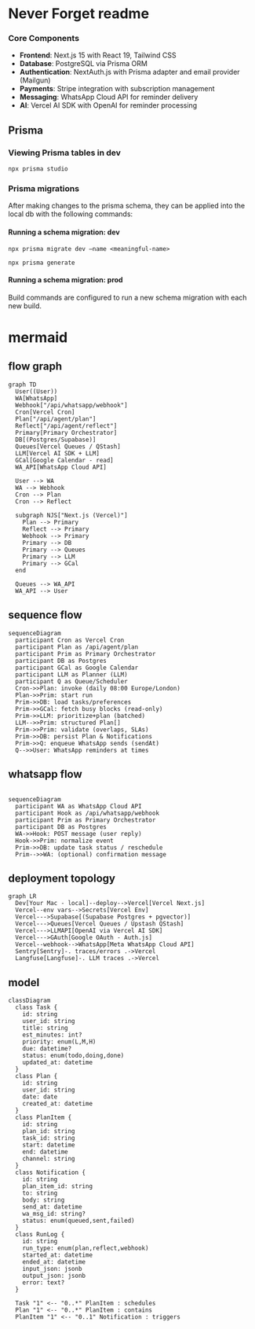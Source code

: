# Never Forget readme

### Core Components
- **Frontend**: Next.js 15 with React 19, Tailwind CSS
- **Database**: PostgreSQL via Prisma ORM
- **Authentication**: NextAuth.js with Prisma adapter and email provider (Mailgun)
- **Payments**: Stripe integration with subscription management
- **Messaging**: WhatsApp Cloud API for reminder delivery
- **AI**: Vercel AI SDK with OpenAI for reminder processing

## Prisma

### Viewing Prisma tables in dev

`npx prisma studio`

### Prisma migrations

After making changes to the prisma schema, they can be applied into the local db with the following commands:

#### Running a schema migration: dev

`npx prisma migrate dev —name <meaningful-name>`

`npx prisma generate`

#### Running a schema migration: prod

Build commands are configured to run a new schema migration with each new build.


# mermaid

## flow graph

```mermaid
graph TD
  User((User))
  WA[WhatsApp]
  Webhook["/api/whatsapp/webhook"]
  Cron[Vercel Cron]
  Plan["/api/agent/plan"]
  Reflect["/api/agent/reflect"]
  Primary[Primary Orchestrator]
  DB[(Postgres/Supabase)]
  Queues[Vercel Queues / QStash]
  LLM[Vercel AI SDK + LLM]
  GCal[Google Calendar - read]
  WA_API[WhatsApp Cloud API]

  User --> WA
  WA --> Webhook
  Cron --> Plan
  Cron --> Reflect

  subgraph NJS["Next.js (Vercel)"]
    Plan --> Primary
    Reflect --> Primary
    Webhook --> Primary
    Primary --> DB
    Primary --> Queues
    Primary --> LLM
    Primary --> GCal
  end

  Queues --> WA_API
  WA_API --> User  
```
## sequence flow


```mermaid
sequenceDiagram
  participant Cron as Vercel Cron
  participant Plan as /api/agent/plan
  participant Prim as Primary Orchestrator
  participant DB as Postgres
  participant GCal as Google Calendar
  participant LLM as Planner (LLM)
  participant Q as Queue/Scheduler
  Cron->>Plan: invoke (daily 08:00 Europe/London)
  Plan->>Prim: start run
  Prim->>DB: load tasks/preferences
  Prim->>GCal: fetch busy blocks (read-only)
  Prim->>LLM: prioritize+plan (batched)
  LLM-->>Prim: structured Plan[]
  Prim->>Prim: validate (overlaps, SLAs)
  Prim->>DB: persist Plan & Notifications
  Prim->>Q: enqueue WhatsApp sends (sendAt)
  Q-->>User: WhatsApp reminders at times
```

## whatsapp flow

```mermaid

sequenceDiagram
  participant WA as WhatsApp Cloud API
  participant Hook as /api/whatsapp/webhook
  participant Prim as Primary Orchestrator
  participant DB as Postgres
  WA->>Hook: POST message (user reply)
  Hook->>Prim: normalize event
  Prim->>DB: update task status / reschedule
  Prim-->>WA: (optional) confirmation message
```


## deployment topology

```mermaid
graph LR
  Dev[Your Mac - local]--deploy-->Vercel[Vercel Next.js]
  Vercel--env vars-->Secrets[Vercel Env]
  Vercel--->Supabase[(Supabase Postgres + pgvector)]
  Vercel--->Queues[Vercel Queues / Upstash QStash]
  Vercel--->LLMAPI[OpenAI via Vercel AI SDK]
  Vercel--->GAuth[Google OAuth - Auth.js]
  Vercel--webhook-->WhatsApp[Meta WhatsApp Cloud API]
  Sentry[Sentry]-. traces/errors .->Vercel
  Langfuse[Langfuse]-. LLM traces .->Vercel
```

## model

```mermaid
classDiagram
  class Task {
    id: string
    user_id: string
    title: string
    est_minutes: int?
    priority: enum(L,M,H)
    due: datetime?
    status: enum(todo,doing,done)
    updated_at: datetime
  }
  class Plan {
    id: string
    user_id: string
    date: date
    created_at: datetime
  }
  class PlanItem {
    id: string
    plan_id: string
    task_id: string
    start: datetime
    end: datetime
    channel: string
  }
  class Notification {
    id: string
    plan_item_id: string
    to: string
    body: string
    send_at: datetime
    wa_msg_id: string?
    status: enum(queued,sent,failed)
  }
  class RunLog {
    id: string
    run_type: enum(plan,reflect,webhook)
    started_at: datetime
    ended_at: datetime
    input_json: jsonb
    output_json: jsonb
    error: text?
  }

  Task "1" <-- "0..*" PlanItem : schedules
  Plan "1" <-- "0..*" PlanItem : contains
  PlanItem "1" <-- "0..1" Notification : triggers
```